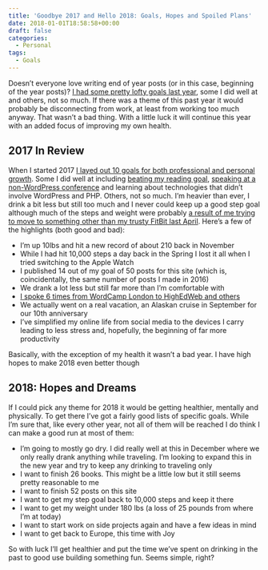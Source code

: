 ```yaml
---
title: 'Goodbye 2017 and Hello 2018: Goals, Hopes and Spoiled Plans'
date: 2018-01-01T18:58:58+00:00
draft: false
categories:
  - Personal
tags:
  - Goals
---
```


Doesn’t everyone love writing end of year posts (or in this case, beginning of the year posts)? [I had some pretty lofty goals last year][1], some I did well at and others, not so much. If there was a theme of this past year it would probably be disconnecting from work, at least from working too much anyway. That wasn’t a bad thing. With a little luck it will continue this year with an added focus of improving my own health.

## 2017 In Review

When I started 2017 [I layed out 10 goals for both professional and personal growth][1]. Some I did well at including [beating my reading goal][2], [speaking at a non-WordPress conference][3] and learning about technologies that didn’t involve WordPress and PHP. Others, not so much. I’m heavier than ever, I drink a bit less but still too much and I never could keep up a good step goal although much of the steps and weight were probably [a result of me trying to move to something other than my trusty FitBit last April][4]. Here’s a few of the highlights (both good and bad):

* I’m up 10lbs and hit a new record of about 210 back in November
* While I had hit 10,000 steps a day back in the Spring I lost it all when I tried switching to the Apple Watch
* I published 14 out of my goal of 50 posts for this site (which is, coincidentally, the same number of posts I made in 2016)
* We drank a lot less but still far more than I’m comfortable with
* [I spoke 6 times from WordCamp London to HighEdWeb and others](/speaking/)
* We actually went on a real vacation, an Alaskan cruise in September for our 10th anniversary
* I’ve simplified my online life from social media to the devices I carry leading to less stress and, hopefully, the beginning of far more productivity

Basically, with the exception of my health it wasn’t a bad year. I have high hopes to make 2018 even better though

## 2018: Hopes and Dreams

If I could pick any theme for 2018 it would be getting healthier, mentally and physically. To get there I’ve got a fairly good lists of specific goals. While I’m sure that, like every other year, not all of them will be reached I do think I can make a good run at most of them:

* I’m going to mostly go dry. I did really well at this in December where we only really drank anything while traveling. I’m looking to expand this in the new year and try to keep any drinking to traveling only
* I want to finish 26 books. This might be a little low but it still seems pretty reasonable to me
* I want to finish 52 posts on this site
* I want to get my step goal back to 10,000 steps and keep it there
* I want to get my weight under 180 lbs (a loss of 25 pounds from where I’m at today)
* I want to start work on side projects again and have a few ideas in mind
* I want to get back to Europe, this time with Joy

So with luck I’ll get healthier and put the time we’ve spent on drinking in the past to good use building something fun. Seems simple, right?

 [1]: /2016/12/a-review-of-2016-with-a-preview-of-2017/
 [2]: https://www.goodreads.com/user_challenges/7437802
 [3]: https://2017.highedweb.org/highedweb-2017-schedule/
 [4]: /2017/12/making-fitbit-work-for-me-how-fitbit-really-has-made-me-more-fit/